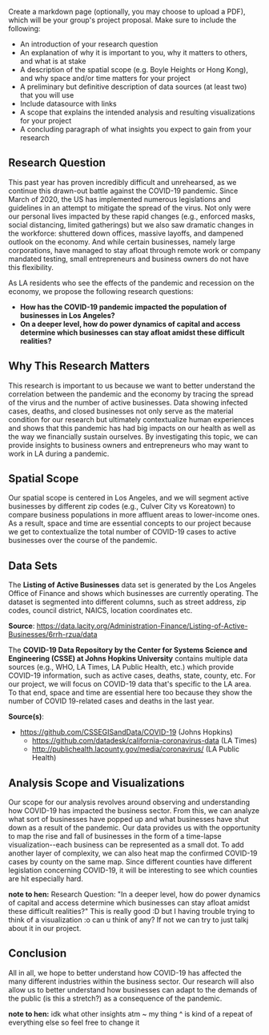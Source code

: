 Create a markdown page (optionally, you may choose to upload a PDF), which will be your group's project proposal. Make sure to include the following:

- An introduction of your research question
- An explanation of why it is important to you, why it matters to others, and what is at stake
- A description of the spatial scope (e.g. Boyle Heights or Hong Kong), and why space and/or time matters for your project
- A preliminary but definitive description of data sources (at least two) that you will use
- Include datasource with links
- A scope that explains the intended analysis and resulting visualizations for your project
- A concluding paragraph of what insights you expect to gain from your research

## Research Question
This past year has proven incredibly difficult and unrehearsed, as we continue this drawn-out battle against the COVID-19 pandemic. Since March of 2020, the US has implemented numerous legislations and guidelines in an attempt to mitigate the spread of the virus. Not only were our personal lives impacted by these rapid changes (e.g., enforced masks, social distancing, limited gatherings) but we also saw dramatic changes in the workforce: shuttered down offices, massive layoffs, and dampened outlook on the economy. And while certain businesses, namely large corporations, have managed to stay afloat through remote work or company mandated testing, small entrepreneurs and business owners do not have this flexibility.

As LA residents who see the effects of the pandemic and recession on the economy, we propose the following research questions: 
* **How has the COVID-19 pandemic impacted the population of businesses in Los Angeles?** 
* **On a deeper level, how do power dynamics of capital and access determine which businesses can stay afloat amidst these difficult realities?**

## Why This Research Matters
This research is important to us because we want to better understand the correlation between the pandemic and the economy by tracing the spread of the virus and the number of active businesses. Data showing infected cases, deaths, and closed businesses not only serve as the material condition for our research but ultimately contextualize human experiences and shows that this pandemic has had big impacts on our health as well as the way we financially sustain ourselves. By investigating this topic, we can provide insights to business owners and entrepreneurs who may want to work in LA during a pandemic.

## Spatial Scope
Our spatial scope is centered in Los Angeles, and we will segment active businesses by different zip codes (e.g., Culver City vs Koreatown) to compare business populations in more affluent areas to lower-income ones. As a result, space and time are essential concepts to our project because we get to contextualize the total number of COVID-19 cases to active businesses over the course of the pandemic.

## Data Sets
The **Listing of Active Businesses** data set is generated by the Los Angeles Office of Finance and shows which businesses are currently operating. The dataset is segmented into different columns, such as street address, zip codes, council district, NAICS, location coordinates etc.

**Source**: https://data.lacity.org/Administration-Finance/Listing-of-Active-Businesses/6rrh-rzua/data

The **COVID-19 Data Repository by the Center for Systems Science and Engineering (CSSE) at Johns Hopkins University** contains multiple data sources (e.g., WHO, LA Times, LA Public Health, etc.) which provide COVID-19 information, such as active cases, deaths, state, county, etc. For our project, we will focus on COVID-19 data that's specific to the LA area. To that end, space and time are essential here too because they show the number of COVID 19-related cases and deaths in the last year.

**Source(s)**: 
* https://github.com/CSSEGISandData/COVID-19 (Johns Hopkins)
  * https://github.com/datadesk/california-coronavirus-data (LA Times)
  * http://publichealth.lacounty.gov/media/coronavirus/ (LA Public Health)
  

## Analysis Scope and Visualizations
Our scope for our analysis revolves around observing and understanding how COVID-19 has impacted the business sector. From this, we can analyze what sort of businesses have popped up and what businesses have shut down as a result of the pandemic. Our data provides us with the opportunity to map the rise and fall of businesses in the form of a time-lapse visualization--each business can be represented as a small dot. To add another layer of complexity, we can also heat map the confirmed COVID-19 cases by county on the same map. Since different counties have different legislation concerning COVID-19, it will be interesting to see which counties are hit especially hard.

**note to hen:** Research Question: "In a deeper level, how do power dynamics of capital and access determine which businesses can stay afloat amidst these difficult realities?" This is really good :D but I having trouble trying to think of a visualization :o can u think of any? If not we can try to just talkj about it in our project. 


## Conclusion
All in all, we hope to better understand how COVID-19 has affected the many different industries within the business sector. Our research will also allow us to better understand how businesses can adapt to the demands of the public (is this a stretch?) as a consequence of the pandemic. 

**note to hen:**  idk what other insights atm  ~ my thing ^ is kind of a repeat of everything else so feel free to change it 


